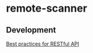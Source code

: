 # remote-scanner

## Development

[Best practices for RESTful API](https://www.vinaysahni.com/best-practices-for-a-pragmatic-restful-api)